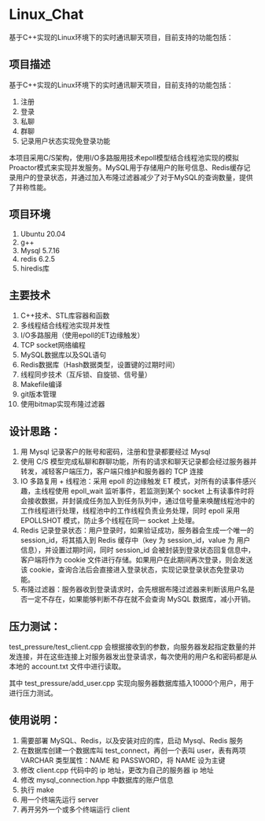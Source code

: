 # Linux_Chat
基于C++实现的Linux环境下的实时通讯聊天项目，目前支持的功能包括：
## 项目描述

基于C++实现的Linux环境下的实时通讯聊天项目，目前支持的功能包括：
1. 注册
2. 登录
3. 私聊
4. 群聊
5. 记录用户状态实现免登录功能

本项目采用C/S架构，使用I/O多路服用技术epoll模型结合线程池实现的模拟Proactor模式来实现并发服务。MySQL用于存储用户的账号信息、Redis缓存记录用户的登录状态，并通过加入布隆过滤器减少了对于MySQL的查询数量，提供了并称性能。

## 项目环境
1. Ubuntu 20.04
2. g++
3. Mysql 5.7.16
4. redis 6.2.5
5. hiredis库

## 主要技术
1. C++技术、STL库容器和函数
2. 多线程结合线程池实现并发性
3. I/O多路服用（使用epoll的ET边缘触发）
4. TCP socket网络编程
5. MySQL数据库以及SQL语句
6. Redis数据库（Hash数据类型，设置键的过期时间）
7. 线程同步技术（互斥锁、自旋锁、信号量）
8. Makefile编译
9. git版本管理
10. 使用bitmap实现布隆过滤器

## 设计思路：

1. 用 Mysql 记录客户的账号和密码，注册和登录都要经过 Mysql
2. 使用 C/S 模型完成私聊和群聊功能，所有的请求和聊天记录都会经过服务器并转发，减轻客户端压力，客户端只维护和服务器的 TCP 连接
3. IO 多路复用 + 线程池：采用 epoll 的边缘触发 ET 模式，对所有的读事件感兴趣，主线程使用 epoll_wait 监听事件，若监测到某个 socket 上有读事件时将会接收数据，并封装成任务加入到任务队列中，通过信号量来唤醒线程池中的工作线程进行处理，线程池中的工作线程负责业务处理，同时 epoll 采用 EPOLLSHOT 模式，防止多个线程在同一 socket 上处理。
4. Redis 记录登录状态：用户登录时，如果验证成功，服务器会生成一个唯一的 session_id，将其插入到 Redis 缓存中（key 为 session_id，value 为 用户信息），并设置过期时间，同时 session_id 会被封装到登录状态回复信息中，客户端将作为 cookie 文件进行存储。如果用户在此期间再次登录，则会发送该 cookie，查询合法后会直接进入登录状态，实现记录登录状态免登录功能。
5. 布隆过滤器：服务器收到登录请求时，会先根据布隆过滤器来判断该用户名是否一定不存在，如果能够判断不存在就不会查询 MySQL 数据库，减小开销。

## 压力测试：

test_pressure/test_client.cpp 会根据接收到的参数，向服务器发起指定数量的并发连接，并在这些连接上对服务器发出登录请求，每次使用的用户名和密码都是从本地的 account.txt 文件中进行读取。

其中 test_pressure/add_user.cpp 实现向服务器数据库插入10000个用户，用于进行压力测试。


## 使用说明：

1. 需要部署 MySQL、Redis，以及安装对应的库，启动 Mysql、Redis 服务
2. 在数据库创建一个数据库叫 test_connect，再创一个表叫 user，表有两项 VARCHAR 类型属性：NAME 和 PASSWORD，将 NAME 设为主键
3. 修改 client.cpp 代码中的 ip 地址，更改为自己的服务器 ip 地址
4. 修改 mysql_connection.hpp 中数据库的账户信息
5. 执行 make 
6. 用一个终端先运行 server
7. 再开另外一个或多个终端运行 client
